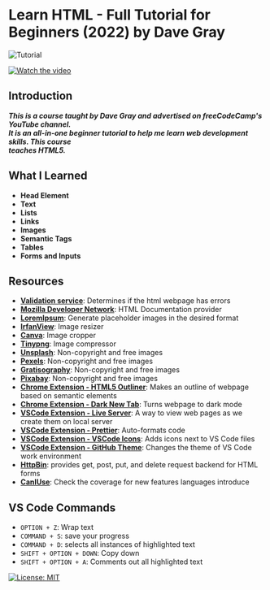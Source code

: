 # Learn HTML - Full Tutorial for Beginners (2022) by Dave Gray

![Tutorial](https://img.shields.io/badge/Tutorial-lightorange)

[![Watch the video](https://img.youtube.com/vi/kUMe1FH4CHE/0.jpg)](https://www.youtube.com/watch?v=kUMe1FH4CHE)

## Introduction
***This is a course taught by Dave Gray and advertised on freeCodeCamp's YouTube channel.  <br>
It is an all-in-one beginner tutorial to help me learn web development skills. This course <br>
teaches HTML5.***

## What I Learned

* **Head Element**
* **Text**
* **Lists**
* **Links**
* **Images**
* **Semantic Tags**
* **Tables**
* **Forms and Inputs**

## Resources
* **[Validation service](https://validator.w3.org/)**: Determines if the html webpage has errors
* **[Mozilla Developer Network](https://developer.mozilla.org/en-US/)**: HTML Documentation provider
* **[LoremIpsum](https://loremipsum.io/21-of-the-best-placeholder-image-generators/)**: Generate placeholder images in the desired format
* **[IrfanView](https://www.irfanview.com/)**: Image resizer
* **[Canva](https://www.canva.com/)**: Image cropper
* **[Tinypng](https://tinypng.com/)**: Image compressor
* **[Unsplash](https://unsplash.com/)**: Non-copyright and free images
* **[Pexels](https://www.pexels.com/)**: Non-copyright and free images
* **[Gratisography](https://gratisography.com/)**: Non-copyright and free images
* **[Pixabay](https://pixabay.com/)**: Non-copyright and free images
* **[Chrome Extension - HTML5 Outliner](https://chromewebstore.google.com/detail/html5-outliner/afoibpobokebhgfnknfndkgemglggomo)**: Makes an outline of webpage based on semantic elements
* **[Chrome Extension - Dark New Tab](https://chromewebstore.google.com/detail/dark-new-tab/kcphhkbdlfggickaoeiahdcfhagfbajl?hl=en)**: Turns webpage to dark mode
* **[VSCode Extension - Live Server](https://marketplace.visualstudio.com/items?itemName=ritwickdey.LiveServer)**: A way to view web pages as we create them on local server
* **[VSCode Extension - Prettier](https://marketplace.visualstudio.com/items?itemName=esbenp.prettier-vscode)**: Auto-formats code
* **[VSCode Extension - VSCode Icons](https://marketplace.visualstudio.com/items?itemName=vscode-icons-team.vscode-icons)**: Adds icons next to VS Code files
* **[VSCode Extension - GitHub Theme](https://marketplace.visualstudio.com/items?itemName=GitHub.github-vscode-theme)**: Changes the theme of VS Code work environment
* **[HttpBin](https://httpbin.org/#/Auth)**: provides get, post, put, and delete request backend for HTML forms
* **[CanIUse](https://caniuse.com/)**: Check the coverage for new features languages introduce

## VS Code Commands
* ```OPTION + Z```: Wrap text
* ```COMMAND + S```: save your progress
* ```COMMAND + D```: selects all instances of highlighted text
* ```SHIFT + OPTION + DOWN```: Copy down
* ```SHIFT + OPTION + A```: Comments out all highlighted text

[![License: MIT](https://img.shields.io/badge/License-MIT%202024-orange.svg)](https://opensource.org/license/mit)
